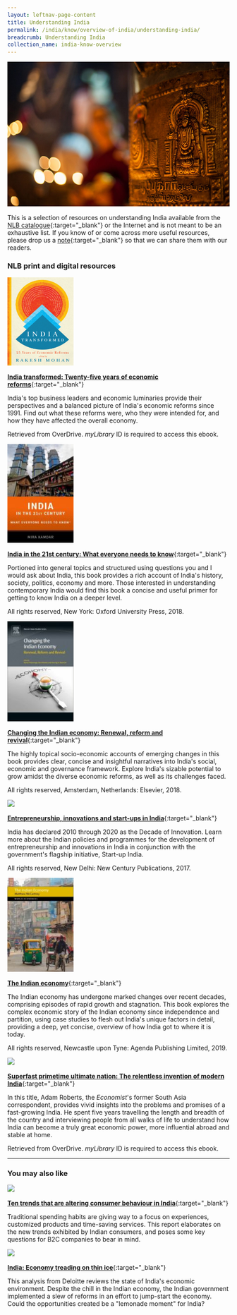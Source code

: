 ```yaml
---
layout: leftnav-page-content
title: Understanding India
permalink: /india/know/overview-of-india/understanding-india/
breadcrumb: Understanding India
collection_name: india-know-overview
---
```


<img src="\images\india-overview\understanding-india.jpg" alt="understanding india" style="width:800px;" />

This is a selection of resources on understanding India available from the [NLB catalogue](http://catalogue.nlb.gov.sg/){:target="_blank"} or the Internet and is not meant to be an exhaustive list. If you know of or come across more useful resources, please drop us a [note](mailto:ref@nlb.gov.sg){:target="_blank"} so that we can share them with our readers.

### **NLB print and digital resources**

<img src="/images/book-covers/india-transformed-25-years-of-economic-reforms.jpg" style="width:150px;" />

[**India transformed: Twenty-five years of economic reforms**](https://nlb.overdrive.com/media/3802565){:target="_blank"}

India's top business leaders and economic luminaries provide their perspectives and a balanced picture of India's economic reforms since 1991. Find out what these reforms were, who they were intended for, and how they have affected the overall economy.

 Retrieved from OverDrive. *myLibrary* ID is required to access this ebook.

<img src="/images/book-covers/india-in-the-21st-century.jpg" style="width:150px;" />

[**India in the 21st century: What everyone needs to know**](https://eservice.nlb.gov.sg/item_holding.aspx?bid=203159552){:target="_blank"}

Portioned into general topics and structured using questions you and I would ask about India, this book provides a rich account of India's history, society, politics, economy and more. Those interested in understanding contemporary India would find this book a concise and useful primer for getting to know India on a deeper level.

All rights reserved, New York: Oxford University Press, 2018.

<img src="/images/book-covers/changing-the-indian-economy.jpg" style="width:150px;" />

[**Changing the Indian economy: Renewal, reform and revival**](https://eservice.nlb.gov.sg/item_holding.aspx?bid=203799038){:target="_blank"}

The highly topical socio-economic accounts of emerging changes in this book provides clear, concise and insightful narratives into India's social, economic and governance framework. Explore India's sizable potential to grow amidst the diverse economic reforms, as well as its challenges faced.

 All rights reserved, Amsterdam, Netherlands: Elsevier, 2018.

<img src="/images/book-covers/Entrepreneurship-innovations-and-start-ups-in-India.jpg" style="width:150px;" />

[**Entrepreneurship, innovations and start-ups in India**](http://eservice.nlb.gov.sg/item_holding.aspx?bid=203007551){:target="_blank"}

India has declared 2010 through 2020 as the Decade of Innovation. Learn more about the Indian policies and programmes for the development of entrepreneurship and innovations in India in conjunction with the government's flagship initiative, Start-up India.

All rights reserved, New Delhi: New Century Publications, 2017.

<img src="/images/book-covers/the-indian-economy.jpg" style="width:150px;" />

[**The Indian economy**](https://eservice.nlb.gov.sg/item_holding.aspx?bid=204055392 ){:target="_blank"}

The Indian economy has undergone marked changes over recent decades, comprising episodes of rapid growth and stagnation. This book explores the complex economic story of the Indian economy since independence and partition, using case studies to flesh out India's unique factors in detail, providing a deep, yet concise, overview of how India got to where it is today.

All rights reserved, Newcastle upon Tyne: Agenda Publishing Limited, 2019.

<img src="/images/book-covers/Superfast-primetime-ultimate-nation-The-relentless-invention-of-modern-India.png" style="width:150px;" />

[**Superfast primetime ultimate nation: The relentless invention of modern India**](https://nlb.overdrive.com/media/3802565){:target="_blank"}

In this title, Adam Roberts, the *Economist*'s former South Asia correspondent, provides vivid insights into the problems and promises of a fast-growing India. He spent five years travelling the length and breadth of the country and interviewing people from all walks of life to understand how India can become a truly great economic power, more influential abroad and stable at home.

Retrieved from OverDrive. *myLibrary* ID is required to access this ebook.

---

### **You may also like**

<img src="/images/resources/Article 4.jpg" style="width:180px;" />

[**Ten trends
that are altering consumer behaviour in India**](https://www.bcg.com/publications/2019/ten-trends-altering-consumer-behavior-india.aspx){:target="_blank"}

Traditional spending habits are giving way to a focus on experiences, customized products and time-saving services. This report elaborates on the new trends exhibited by Indian consumers, and poses some key questions for B2C companies to bear in mind.

<img src="/images/resources/Article 1.jpg" style="width:180px;" />

[**India: Economy treading on thin ice**](https://www2.deloitte.com/us/en/insights/economy/asia-pacific/india-economic-outlook.html){:target="_blank"}

This analysis from Deloitte reviews the state of India's economic environment. Despite the chill in the Indian economy, the Indian government implemented a slew of reforms in an effort to jump-start the economy. Could the opportunities created be a "lemonade moment" for India? 